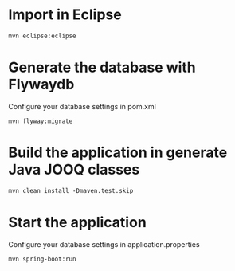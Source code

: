 # Import in Eclipse
```
mvn eclipse:eclipse
```
# Generate the database with Flywaydb
Configure your database settings in pom.xml
```
mvn flyway:migrate
```

# Build the application in generate Java JOOQ classes
```
mvn clean install -Dmaven.test.skip
```

# Start the application
Configure your database settings in application.properties
```
mvn spring-boot:run
```
